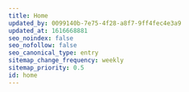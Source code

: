 ```yaml
---
title: Home
updated_by: 0099140b-7e75-4f28-a8f7-9ff4fec4e3a9
updated_at: 1616668881
seo_noindex: false
seo_nofollow: false
seo_canonical_type: entry
sitemap_change_frequency: weekly
sitemap_priority: 0.5
id: home
---
```

